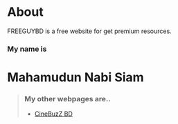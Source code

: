 # About
FREEGUYBD is a free website for get premium resources.
### My name is 
 # Mahamudun Nabi Siam

> ### My other webpages are..
> - [CineBuzZ BD](https://cinebuzzbd.pages.dev/)
